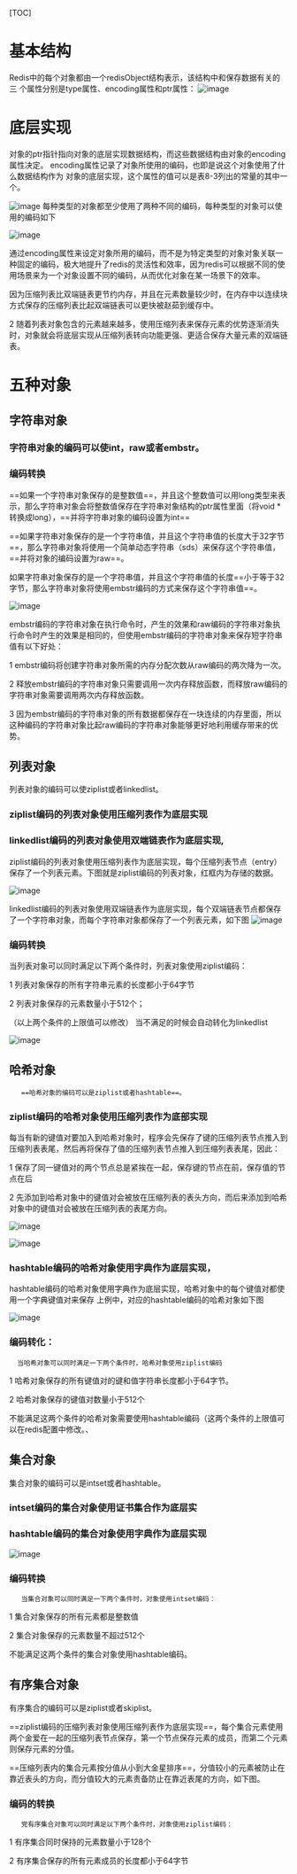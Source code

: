 [TOC]
# 基本结构
Redis中的每个对象都由一个redisObject结构表示，该结构中和保存数据有关的三 个属性分别是type属性、encoding属性和ptr属性：
![image](https://images2017.cnblogs.com/blog/960295/201801/960295-20180105135112284-2020472360.png)

# 底层实现
对象的ptr指针指向对象的底层实现数据结构，而这些数据结构由对象的encoding 属性决定。
encoding属性记录了对象所使用的编码，也即是说这个对象使用了什么数据结构作为 对象的底层实现，这个属性的值可以是表8-3列出的常量的其中一个。

![image](https://img2018.cnblogs.com/blog/1139419/201810/1139419-20181015114828893-896116069.png)
每种类型的对象都至少使用了两种不同的编码，每种类型的对象可以使用的编码如下

![image](https://img2018.cnblogs.com/blog/1139419/201810/1139419-20181015114841828-1523644461.png)

 通过encoding属性来设定对象所用的编码，而不是为特定类型的对象对象关联一种固定的编码，极大地提升了redis的灵活性和效率，因为redis可以根据不同的使用场景来为一个对象设置不同的编码，从而优化对象在某一场景下的效率。
 
  因为压缩列表比双端链表更节约内存，并且在元素数量较少时，在内存中以连续块方式保存的压缩列表比起双端链表可以更快被赵茹到缓存中。

2 随着列表对象包含的元素越来越多，使用压缩列表来保存元素的优势逐渐消失时，对象就会将底层实现从压缩列表转向功能更强、更适合保存大量元素的双端链表。

# 五种对象
## 字符串对象
### 字符串对象的编码可以使int，raw或者embstr。
 ### 编码转换    
 ==如果一个字符串对象保存的是整数值==，并且这个整数值可以用long类型来表示，那么字符串对象会将整数值保存在字符串对象结构的ptr属性里面（将void *转换成long），==并将字符串对象的编码设置为int==
 

   ==如果字符串对象保存的是一个字符串值，并且这个字符串值的长度大于32字节==，那么字符串对象将使用一个简单动态字符串（sds）来保存这个字符串值，==并将对象的编码设置为raw==。

   如果字符串对象保存的是一个字符串值，并且这个字符串值的长度==小于等于32字节，那么字符串对象将使用embstr编码的方式来保存这个字符串值==。
       
![image](https://img2018.cnblogs.com/blog/1139419/201810/1139419-20181015114914146-1160348561.png)

 embstr编码的字符串对象在执行命令时，产生的效果和raw编码的字符串对象执行命令时产生的效果是相同的，但使用embstr编码的字符串对象来保存短字符串值有以下好处：

1 embstr编码将创建字符串对象所需的内存分配次数从raw编码的两次降为一次。

2 释放embstr编码的字符串对象只需要调用一次内存释放函数，而释放raw编码的字符串对象需要调用两次内存释放函数。

3 因为embstr编码的字符串对象的所有数据都保存在一块连续的内存里面，所以这种编码的字符串对象比起raw编码的字符串对象能够更好地利用缓存带来的优势。
## 列表对象
   列表对象的编码可以使ziplist或者linkedlist。
       
### ziplist编码的列表对象使用压缩列表作为底层实现
### linkedlist编码的列表对象使用双端链表作为底层实现,
       
   ziplist编码的列表对象使用压缩列表作为底层实现，每个压缩列表节点（entry）保存了一个列表元素。下图就是ziplist编码的列表对象，红框内为存储的数据。
         
  ![image](https://img2018.cnblogs.com/blog/1139419/201810/1139419-20181015115031392-1641026435.png)
  
  linkedlist编码的列表对象使用双端链表作为底层实现，每个双端链表节点都保存了一个字符串对象，而每个字符串对象都保存了一个列表元素，如下图
  ![image](https://img2018.cnblogs.com/blog/1139419/201810/1139419-20181015115040574-801142087.png)
  
### 编码转换

当列表对象可以同时满足以下两个条件时，列表对象使用ziplist编码：
    

1 列表对象保存的所有字符串元素的长度都小于64字节

2 列表对象保存的元素数量小于512个；

（以上两个条件的上限值可以修改）
当不满足的时候会自动转化为linkedlist

  ![image](https://img2018.cnblogs.com/blog/1139419/201810/1139419-20181015115052238-1976167267.png)

## 哈希对象
       ==哈希对象的编码可以是ziplist或者hashtable==。
       
### ziplist编码的哈希对象使用压缩列表作为底部实现

每当有新的键值对要加入到哈希对象时，程序会先保存了键的压缩列表节点推入到压缩列表表尾，然后再将保存了值的压缩列表节点推入到压缩列表表尾，因此：

1 保存了同一键值对的两个节点总是紧挨在一起，保存键的节点在前，保存值的节点在后

2 先添加到哈希对象中的键值对会被放在压缩列表的表头方向，而后来添加到哈希对象中的键值对会被放在压缩列表的表尾方向。

![image](https://img2018.cnblogs.com/blog/1139419/201810/1139419-20181015115134113-515955592.png)

![image](https://img2018.cnblogs.com/blog/1139419/201810/1139419-20181015115138517-1077764842.png)

### hashtable编码的哈希对象使用字典作为底层实现，

hashtable编码的哈希对象使用字典作为底层实现，哈希对象中的每个键值对都使用一个字典键值对来保存
上例中，对应的hashtable编码的哈希对象如下图

![image](https://img2018.cnblogs.com/blog/1139419/201810/1139419-20181015115203274-1758974974.png)
### 编码转化：
      当哈希对象可以同时满足一下两个条件时，哈希对象使用ziplist编码

1 哈希对象保存的所有键值对的键和值字符串长度都小于64字节。

2 哈希对象保存的键值对数量小于512个

不能满足这两个条件的哈希对象需要使用hashtable编码（这两个条件的上限值可以在redis配置中修改。、
## 集合对象
集合对象的编码可以是intset或者hashtable。
### intset编码的集合对象使用证书集合作为底层实
### hashtable编码的集合对象使用字典作为底层实现
![image](https://img2018.cnblogs.com/blog/1139419/201810/1139419-20181015115228553-872319556.png)
### 编码转换

       当集合对象可以同时满足一下两个条件时，对象使用intset编码：

1 集合对象保存的所有元素都是整数值

2 集合对象保存的元素数量不超过512个

不能满足这两个条件的集合对象使用hashtable编码。
## 有序集合对象
有序集合的编码可以是ziplist或者skiplist。
 
==ziplist编码的压缩列表对象使用压缩列表作为底层实现==，每个集合元素使用两个金爱在一起的压缩列表节点保存，第一个节点保存元素的成员，而第二个元素则保存元素的分值。

==压缩列表内的集合元素按分值从小到大金星排序==，分值较小的元素被防止在靠近表头的方向，而分值较大的元素责备防止在靠近表尾的方向，如下图。

### 编码的转换

       党有序集合对象可以同时满足以下两个条件时，对象使用ziplist编码：

1 有序集合同时保持的元素数量小于128个

2 有序集合保存的所有元素成员的长度都小于64字节